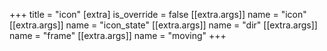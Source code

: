 +++
title = "icon"
[extra]
is_override = false
[[extra.args]]
name = "icon"
[[extra.args]]
name = "icon_state"
[[extra.args]]
name = "dir"
[[extra.args]]
name = "frame"
[[extra.args]]
name = "moving"
+++